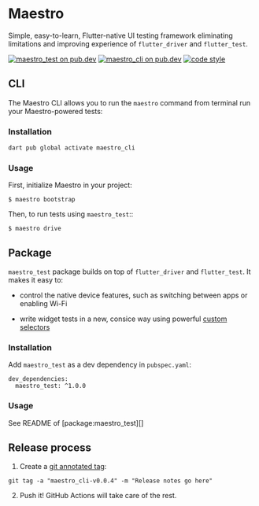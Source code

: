 # Maestro

Simple, easy-to-learn, Flutter-native UI testing framework eliminating
limitations and improving experience of `flutter_driver` and `flutter_test`.

[![maestro_test on pub.dev][pub_badge_test]][pub_link_test] [![maestro_cli on
pub.dev][pub_badge_cli]][pub_link_cli] [![code
style][pub_badge_style]][pub_badge_link]

## CLI

The Maestro CLI allows you to run the `maestro` command from terminal run your
Maestro-powered tests:

### Installation

```bash
dart pub global activate maestro_cli
```

### Usage

First, initialize Maestro in your project:

```
$ maestro bootstrap
```

Then, to run tests using `maestro_test`::

```
$ maestro drive
```

## Package

`maestro_test` package builds on top of `flutter_driver` and `flutter_test`. It
makes it easy to:

- control the native device features, such as switching between apps or enabling
  Wi-Fi

- write widget tests in a new, consice way using powerful [custom
  selectors][custom_selectors]

### Installation

Add `maestro_test` as a dev dependency in `pubspec.yaml`:

```
dev_dependencies:
  maestro_test: ^1.0.0
```

### Usage

See README of [package:maestro_test][]

## Release process

1. Create a [git annotated tag][annotated_tag]:

```
git tag -a "maestro_cli-v0.0.4" -m "Release notes go here"
```

2. Push it! GitHub Actions will take care of the rest.

[pub_badge_test]: https://img.shields.io/pub/v/maestro_test?label=maestro_test
[pub_link_test]: https://pub.dartlang.org/packages/maestro_test
[pub_badge_cli]: https://img.shields.io/pub/v/maestro_cli?label=maestro_cli
[pub_badge_style]: https://img.shields.io/badge/style-leancode__lint-black
[pub_badge_link]: https://pub.dartlang.org/packages/leancode_lint
[pub_link_cli]: https://pub.dartlang.org/packages/maestro_cli
[ui_automator]: https://developer.android.com/training/testing/other-components/ui-automator
[annotated_tag]: https://git-scm.com/book/en/v2/Git-Basics-Tagging#_annotated_tags
[custom_selectors]: https://github.com/leancodepl/maestro/tree/feature/custom_selectors/packages/maestro_test#custom-selectors
